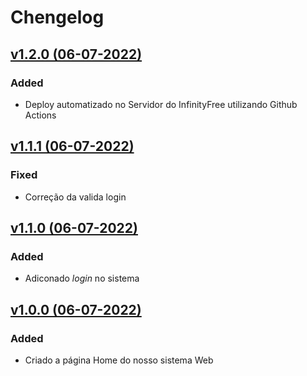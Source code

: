 # Chengelog

## [v1.2.0 (06-07-2022)]()
### Added
* Deploy automatizado no Servidor do InfinityFree utilizando Github Actions

## [v1.1.1 (06-07-2022)](https://github.com/wistech7l/sistema-concessionaria/releases/tag/v1.1.1)
### Fixed
* Correção da valida login 

## [v1.1.0 (06-07-2022)](https://github.com/wistech7l/sistema-concessionaria/releases/tag/v1.1.0)
### Added
* Adiconado *login* no sistema


## [v1.0.0 (06-07-2022)](https://github.com/wistech7l/sistema-concessionaria/releases/tag/v1.0.0)

### Added
* Criado a página Home do nosso sistema Web 